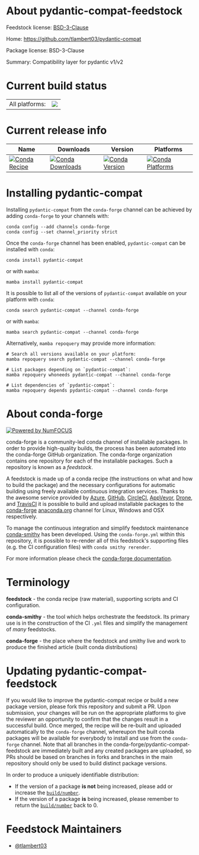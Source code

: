 About pydantic-compat-feedstock
===============================

Feedstock license: [BSD-3-Clause](https://github.com/conda-forge/pydantic-compat-feedstock/blob/main/LICENSE.txt)

Home: https://github.com/tlambert03/pydantic-compat

Package license: BSD-3-Clause

Summary: Compatibility layer for pydantic v1/v2

Current build status
====================


<table><tr><td>All platforms:</td>
    <td>
      <a href="https://dev.azure.com/conda-forge/feedstock-builds/_build/latest?definitionId=19984&branchName=main">
        <img src="https://dev.azure.com/conda-forge/feedstock-builds/_apis/build/status/pydantic-compat-feedstock?branchName=main">
      </a>
    </td>
  </tr>
</table>

Current release info
====================

| Name | Downloads | Version | Platforms |
| --- | --- | --- | --- |
| [![Conda Recipe](https://img.shields.io/badge/recipe-pydantic--compat-green.svg)](https://anaconda.org/conda-forge/pydantic-compat) | [![Conda Downloads](https://img.shields.io/conda/dn/conda-forge/pydantic-compat.svg)](https://anaconda.org/conda-forge/pydantic-compat) | [![Conda Version](https://img.shields.io/conda/vn/conda-forge/pydantic-compat.svg)](https://anaconda.org/conda-forge/pydantic-compat) | [![Conda Platforms](https://img.shields.io/conda/pn/conda-forge/pydantic-compat.svg)](https://anaconda.org/conda-forge/pydantic-compat) |

Installing pydantic-compat
==========================

Installing `pydantic-compat` from the `conda-forge` channel can be achieved by adding `conda-forge` to your channels with:

```
conda config --add channels conda-forge
conda config --set channel_priority strict
```

Once the `conda-forge` channel has been enabled, `pydantic-compat` can be installed with `conda`:

```
conda install pydantic-compat
```

or with `mamba`:

```
mamba install pydantic-compat
```

It is possible to list all of the versions of `pydantic-compat` available on your platform with `conda`:

```
conda search pydantic-compat --channel conda-forge
```

or with `mamba`:

```
mamba search pydantic-compat --channel conda-forge
```

Alternatively, `mamba repoquery` may provide more information:

```
# Search all versions available on your platform:
mamba repoquery search pydantic-compat --channel conda-forge

# List packages depending on `pydantic-compat`:
mamba repoquery whoneeds pydantic-compat --channel conda-forge

# List dependencies of `pydantic-compat`:
mamba repoquery depends pydantic-compat --channel conda-forge
```


About conda-forge
=================

[![Powered by
NumFOCUS](https://img.shields.io/badge/powered%20by-NumFOCUS-orange.svg?style=flat&colorA=E1523D&colorB=007D8A)](https://numfocus.org)

conda-forge is a community-led conda channel of installable packages.
In order to provide high-quality builds, the process has been automated into the
conda-forge GitHub organization. The conda-forge organization contains one repository
for each of the installable packages. Such a repository is known as a *feedstock*.

A feedstock is made up of a conda recipe (the instructions on what and how to build
the package) and the necessary configurations for automatic building using freely
available continuous integration services. Thanks to the awesome service provided by
[Azure](https://azure.microsoft.com/en-us/services/devops/), [GitHub](https://github.com/),
[CircleCI](https://circleci.com/), [AppVeyor](https://www.appveyor.com/),
[Drone](https://cloud.drone.io/welcome), and [TravisCI](https://travis-ci.com/)
it is possible to build and upload installable packages to the
[conda-forge](https://anaconda.org/conda-forge) [anaconda.org](https://anaconda.org/)
channel for Linux, Windows and OSX respectively.

To manage the continuous integration and simplify feedstock maintenance
[conda-smithy](https://github.com/conda-forge/conda-smithy) has been developed.
Using the ``conda-forge.yml`` within this repository, it is possible to re-render all of
this feedstock's supporting files (e.g. the CI configuration files) with ``conda smithy rerender``.

For more information please check the [conda-forge documentation](https://conda-forge.org/docs/).

Terminology
===========

**feedstock** - the conda recipe (raw material), supporting scripts and CI configuration.

**conda-smithy** - the tool which helps orchestrate the feedstock.
                   Its primary use is in the construction of the CI ``.yml`` files
                   and simplify the management of *many* feedstocks.

**conda-forge** - the place where the feedstock and smithy live and work to
                  produce the finished article (built conda distributions)


Updating pydantic-compat-feedstock
==================================

If you would like to improve the pydantic-compat recipe or build a new
package version, please fork this repository and submit a PR. Upon submission,
your changes will be run on the appropriate platforms to give the reviewer an
opportunity to confirm that the changes result in a successful build. Once
merged, the recipe will be re-built and uploaded automatically to the
`conda-forge` channel, whereupon the built conda packages will be available for
everybody to install and use from the `conda-forge` channel.
Note that all branches in the conda-forge/pydantic-compat-feedstock are
immediately built and any created packages are uploaded, so PRs should be based
on branches in forks and branches in the main repository should only be used to
build distinct package versions.

In order to produce a uniquely identifiable distribution:
 * If the version of a package **is not** being increased, please add or increase
   the [``build/number``](https://docs.conda.io/projects/conda-build/en/latest/resources/define-metadata.html#build-number-and-string).
 * If the version of a package **is** being increased, please remember to return
   the [``build/number``](https://docs.conda.io/projects/conda-build/en/latest/resources/define-metadata.html#build-number-and-string)
   back to 0.

Feedstock Maintainers
=====================

* [@tlambert03](https://github.com/tlambert03/)

